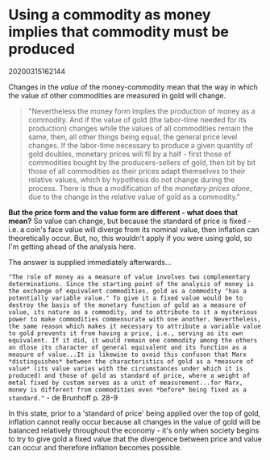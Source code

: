 # Using a commodity as money implies that commodity must be produced
20200315162144

Changes in the *value* of the money-commodity mean that the way in which the value of other commodities are measured in gold will change.

> "Nevertheless the money form implies the production of money as a commodity. And if the value of gold (the labor-time needed for its production) changes while the values of all commodities remain the same, then, all other things being equal, the general price level changes. If the labor-time necessary to produce  a given quantity of gold doubles, monetary prices will fll by a half - first those of commodities bought by the producers-sellers of gold, then bit by bit those of all commodities as their prices adapt themselves to their relative values, which by hypothesis do not change during the process. There is thus a modification of the *monetary prices alone*, due to the change in the relative value of gold as a commodity."

**But the price form and the value form are different - what does that mean?** So value can change, but because the standard of price is fixed - i.e. a coin's face value will diverge from its nominal value, then inflation can theoretically occur. But, no, this wouldn't apply if you were using gold, so I'm getting ahead of the analysis here.

The answer is supplied immediately afterwards…

`"The role of money as a measure of value involves two complementary determinations. Since the starting point of the analysis of money is the exchange of equivalent commodities, gold as a commodity "has a potentially variable value." To give it a fixed value would be to destroy the basis of the monetary function of gold as a measure of value, its nature as a commodity, and to attribute to it a mysterious power to make commodities commensurate with one another. Nevertheless, the same reason which makes it necessary to attribute a variable value to gold prevents it from having a price, i.e., serving as its own equivalent. If it did, it would remain one commodity among the others an dlose its character of general equivalent and its function as a measure of value...It is likewise to avoid this confuson that Marx *distinguishes* between the characteristics of gold as a *measure of value* (its value varies with the circumstances under which it is produced) and those of gold as standard of price, where a weight of metal fixed by custom serves as a unit of measurement...for Marx, money is different from commodities even *before* being fixed as a standard."` - de Brunhoff p. 28-9

In this state, prior to a 'standard of price' being applied over the top of gold, inflation cannot really occur because all changes in the value of gold will be balanced relatively throughout the economy - it's only when society begins to try to give gold a fixed value that the divergence between price and value can occur and therefore inflation becomes possible.

